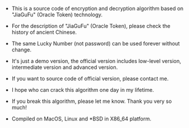 * This is a source code of encryption and decryption algorithm based on "JiaGuFu" (Oracle Token) technology.
* For the description of "JiaGuFu" (Oracle Token), please check the history of ancient Chinese.
* The same Lucky Number (not password) can be used forever without change.

* It's just a demo version, the official version includes low-level version, intermediate version and advanced version.
* If you want to source code of official version, please contact me.
* I hope who can crack this algorithm one day in my lifetime.
* If you break this algorithm, please let me know. Thank you very so much!

* Compiled on MacOS, Linux and *BSD in X86_64 platform.